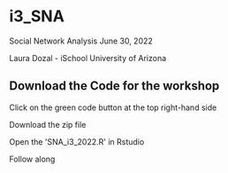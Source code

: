 # i3_SNA
Social Network Analysis
June 30, 2022

Laura Dozal - iSchool
University of Arizona


## Download the Code for the workshop
Click on the green code button at the top right-hand side

Download the zip file

Open the 'SNA_i3_2022.R' in Rstudio 

Follow along
